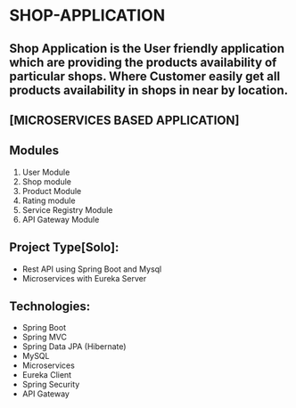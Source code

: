 
# SHOP-APPLICATION
Shop Application is the User friendly application which are providing the products availability of particular shops. Where Customer easily get all products availability in shops in near by location.
------------------------------
[MICROSERVICES BASED APPLICATION]
---------------------------------

Modules
--------------------------
1. User Module
2. Shop module
3. Product Module
4. Rating module
5. Service Registry Module
6. API Gateway Module

Project Type[Solo]:
-------------------------------
- Rest API using Spring Boot and Mysql
- Microservices with Eureka Server

Technologies:
--------------------------------
- Spring Boot
- Spring MVC
- Spring Data JPA (Hibernate)
- MySQL
- Microservices
- Eureka Client
- Spring Security
- API Gateway

